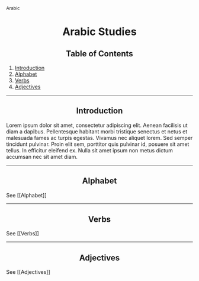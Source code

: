 <span style="font-size:12px;">Arabic</span>
<h1 style="text-align:center">Arabic Studies</h1>

<h2 style="text-align:center">Table of Contents</h2>

1. [Introduction](#introduction)
2. [Alphabet](#alphabet)
3. [Verbs](#verbs)
4. [Adjectives](#adjectives)

<hr>

<h2 style="text-align:center">Introduction<a name="introduction"></a></h2>

Lorem ipsum dolor sit amet, consectetur adipiscing elit. Aenean facilisis ut diam a dapibus. Pellentesque habitant morbi tristique senectus et netus et malesuada fames ac turpis egestas. Vivamus nec aliquet lorem. Sed semper tincidunt pulvinar. Proin elit sem, porttitor quis pulvinar id, posuere sit amet tellus. In efficitur eleifend ex. Nulla sit amet ipsum non metus dictum accumsan nec sit amet diam.

<hr>

<h2 style="text-align:center">Alphabet<a name="alphabet"></a></h2>

See [[Alphabet]]

<hr>

<h2 style="text-align:center">Verbs<a name="verbs"></a></h2>

See [[Verbs]]

<hr>

<h2 style="text-align:center">Adjectives<a name="adjectives"></a></h2>

See [[Adjectives]]